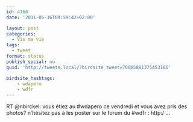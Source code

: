 ```yaml
---
id: 4166
date: '2011-05-16T09:59:42+02:00'

layout: post
categories:
  - Vis ma vie
tags:
  - tweet
format: status
publish_social: no
guid: 'http://tweets.local/?birdsite_tweet=70065881375453186'

birdsite_hashtags:
    - wdapero
    - wdfr
---
```


RT @nbirckel: vous étiez au #wdapero ce vendredi et vous avez pris des photos? n’hésitez pas à les poster sur le forum du #wdfr : http:/ …